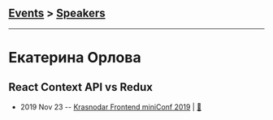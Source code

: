 ## [Events](../README.md) > [Speakers](../speakers.md)
---

# Екатерина Орлова

## React Context API vs Redux
- 2019 Nov 23 -- [Krasnodar Frontend miniConf 2019](https://youtu.be/H_cEn0us5tY)  | [:notebook:](https://yadi.sk/i/443skITcAAlrDg)  
